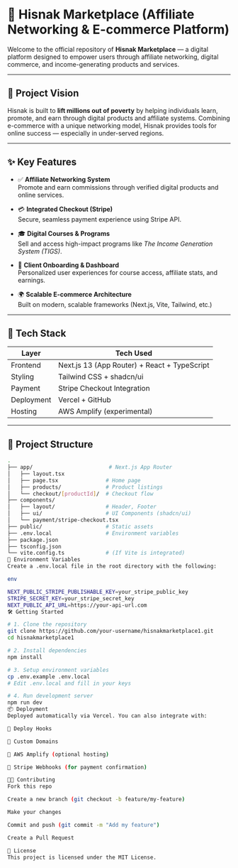 # 🛒 Hisnak Marketplace (Affiliate Networking & E-commerce Platform)

Welcome to the official repository of **Hisnak Marketplace** — a digital platform designed to empower users through affiliate networking, digital commerce, and income-generating products and services.

---

## 🚀 Project Vision

Hisnak is built to **lift millions out of poverty** by helping individuals learn, promote, and earn through digital products and affiliate systems. Combining e-commerce with a unique networking model, Hisnak provides tools for online success — especially in under-served regions.

---

## ✨ Key Features

- ✅ **Affiliate Networking System**  
  Promote and earn commissions through verified digital products and online services.

- 💳 **Integrated Checkout (Stripe)**  
  Secure, seamless payment experience using Stripe API.

- 🎓 **Digital Courses & Programs**  
  Sell and access high-impact programs like _The Income Generation System (TIGS)_.

- 🧠 **Client Onboarding & Dashboard**  
  Personalized user experiences for course access, affiliate stats, and earnings.

- 🌍 **Scalable E-commerce Architecture**  
  Built on modern, scalable frameworks (Next.js, Vite, Tailwind, etc.)

---

## 🧱 Tech Stack

| Layer        | Tech Used                            |
|--------------|--------------------------------------|
| Frontend     | Next.js 13 (App Router) + React + TypeScript |
| Styling      | Tailwind CSS + shadcn/ui             |
| Payment      | Stripe Checkout Integration          |
| Deployment   | Vercel + GitHub                      |
| Hosting      | AWS Amplify (experimental)           |

---

## 📁 Project Structure

```bash
.
├── app/                        # Next.js App Router
│   ├── layout.tsx
│   ├── page.tsx               # Home page
│   ├── products/              # Product listings
│   └── checkout/[productId]/  # Checkout flow
├── components/
│   ├── layout/                # Header, Footer
│   ├── ui/                    # UI Components (shadcn/ui)
│   └── payment/stripe-checkout.tsx
├── public/                    # Static assets
├── .env.local                 # Environment variables
├── package.json
├── tsconfig.json
└── vite.config.ts             # (If Vite is integrated)
🔐 Environment Variables
Create a .env.local file in the root directory with the following:

env

NEXT_PUBLIC_STRIPE_PUBLISHABLE_KEY=your_stripe_public_key
STRIPE_SECRET_KEY=your_stripe_secret_key
NEXT_PUBLIC_API_URL=https://your-api-url.com
🛠️ Getting Started

# 1. Clone the repository
git clone https://github.com/your-username/hisnakmarketplace1.git
cd hisnakmarketplace1

# 2. Install dependencies
npm install

# 3. Setup environment variables
cp .env.example .env.local
# Edit .env.local and fill in your keys

# 4. Run development server
npm run dev
📦 Deployment
Deployed automatically via Vercel. You can also integrate with:

🔁 Deploy Hooks

🔐 Custom Domains

🔗 AWS Amplify (optional hosting)

🔄 Stripe Webhooks (for payment confirmation)

🧑‍💻 Contributing
Fork this repo

Create a new branch (git checkout -b feature/my-feature)

Make your changes

Commit and push (git commit -m "Add my feature")

Create a Pull Request

📜 License
This project is licensed under the MIT License.
